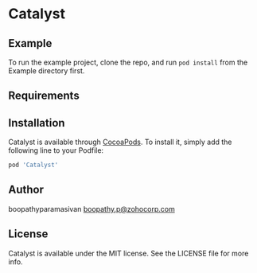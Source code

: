 # Catalyst

## Example

To run the example project, clone the repo, and run `pod install` from the Example directory first.

## Requirements

## Installation

Catalyst is available through [CocoaPods](https://cocoapods.org). To install
it, simply add the following line to your Podfile:

```ruby
pod 'Catalyst'
```

## Author

boopathyparamasivan <boopathy.p@zohocorp.com>

## License

Catalyst is available under the MIT license. See the LICENSE file for more info.
